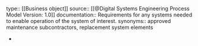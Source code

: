 type:: [[Business object]]
source:: [[@Digital Systems Engineering Process Model Version: 1.0]]
documentation:: Requirements for any systems needed to enable operation of the system of interest.
synonyms:: approved maintenance subcontractors, replacement system elements

-